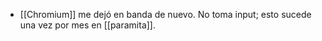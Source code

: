- [[Chromium]] me dejó en banda de nuevo. No toma input; esto sucede una vez por mes en [[paramita]].
